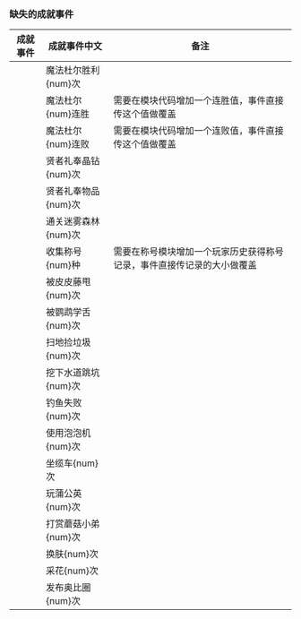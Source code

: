 ### 缺失的成就事件

| 成就事件 | 成就事件中文        | 备注                                                         |
| -------- | ------------------- | ------------------------------------------------------------ |
|          | 魔法杜尔胜利{num}次 |                                                              |
|          | 魔法杜尔{num}连胜   | 需要在模块代码增加一个连胜值，事件直接传这个值做覆盖         |
|          | 魔法杜尔{num}连败   | 需要在模块代码增加一个连败值，事件直接传这个值做覆盖         |
|          | 贤者礼奉晶钻{num}次 |                                                              |
|          | 贤者礼奉物品{num}次 |                                                              |
|          | 通关迷雾森林{num}次 |                                                              |
|          | 收集称号{num}种     | 需要在称号模块增加一个玩家历史获得称号记录，事件直接传记录的大小做覆盖 |
|          | 被皮皮藤甩{num}次   |                                                              |
|          | 被鹦鹉学舌{num}次   |                                                              |
|          | 扫地捡垃圾{num}次   |                                                              |
|          | 挖下水道跳坑{num}次 |                                                              |
|          | 钓鱼失败{num}次     |                                                              |
|          | 使用泡泡机{num}次   |                                                              |
|          | 坐缆车{num}次       |                                                              |
|          | 玩蒲公英{num}次     |                                                              |
|          | 打赏蘑菇小弟{num}次 |                                                              |
|          | 换肤{num}次         |                                                              |
|          | 采花{num}次         |                                                              |
|          | 发布奥比圈{num}次   |                                                              |


